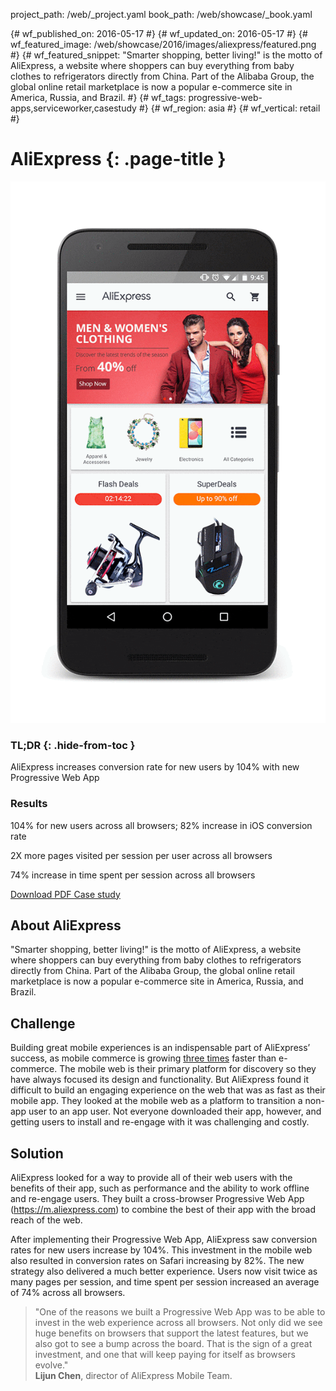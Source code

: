 project_path: /web/_project.yaml book_path: /web/showcase/_book.yaml

{# wf_published_on: 2016-05-17 #} {# wf_updated_on: 2016-05-17 #} {# wf_featured_image: /web/showcase/2016/images/aliexpress/featured.png #} {# wf_featured_snippet: "Smarter shopping, better living!" is the motto of AliExpress, a website where shoppers can buy everything from baby clothes to refrigerators directly from China. Part of the Alibaba Group, the global online retail marketplace is now a popular e-commerce site in America, Russia, and Brazil. #} {# wf_tags: progressive-web-apps,serviceworker,casestudy #} {# wf_region: asia #} {# wf_vertical: retail #}

# AliExpress {: .page-title }

<img src="images/aliexpress/aliexpress_framed.gif" class="attempt-right" />

### TL;DR {: .hide-from-toc }

AliExpress increases conversion rate for new users by 104% with new Progressive Web App

### Results

<span class="compare-yes"></span> 104% for new users across all browsers; 82% increase in iOS conversion rate

<span class="compare-yes"></span> 2X more pages visited per session per user across all browsers

<span class="compare-yes"></span> 74% increase in time spent per session across all browsers

<a class="button button-primary" href="pdfs/aliexpress.pdf">
  Download PDF Case study
</a>

## About AliExpress

"Smarter shopping, better living!" is the motto of AliExpress, a website where shoppers can buy everything from baby clothes to refrigerators directly from China. Part of the Alibaba Group, the global online retail marketplace is now a popular e-commerce site in America, Russia, and Brazil.

## Challenge

Building great mobile experiences is an indispensable part of AliExpress’ success, as mobile commerce is growing
<a href="http://www.demacmedia.com/infographic/mobile-commerce/">three times</a>
faster than e-commerce. The mobile web is their primary platform for discovery so they have always focused its design and functionality. But AliExpress found it difficult to build an engaging experience on the web that was as fast as their mobile app. They looked at the mobile web as a platform to transition a non-app user to an app user. Not everyone downloaded their app, however, and getting users to install and re-engage with it was challenging and costly.

## Solution

AliExpress looked for a way to provide all of their web users with the benefits of their app, such as performance and the ability to work offline and re-engage users. They built a cross-browser Progressive Web App (https://m.aliexpress.com) to combine the best of their app with the broad reach of the web.

After implementing their Progressive Web App, AliExpress saw conversion rates for new users increase by 104%. This investment in the mobile web also resulted in conversion rates on Safari increasing by 82%. The new strategy also delivered a much better experience. Users now visit twice as many pages per session, and time spent per session increased an average of 74% across all browsers.

> "One of the reasons we built a Progressive Web App was to be able to invest in the web experience across all browsers. Not only did we see huge benefits on browsers that support the latest features, but we also got to see a bump across the board. That is the sign of a great investment, and one that will keep paying for itself as browsers evolve."   
> **Lijun Chen**, director of AliExpress Mobile Team.